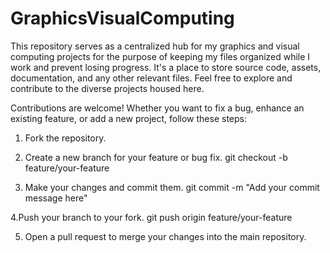 # GraphicsVisualComputing

This repository serves as a centralized hub for my graphics and visual computing projects for the purpose of keeping my files organized while I work and prevent losing progress. It's a place to store source code, assets, documentation, and any other relevant files. Feel free to explore and contribute to the diverse projects housed here.



Contributions are welcome! Whether you want to fix a bug, enhance an existing feature, or add a new project, follow these steps:

1. Fork the repository.

2. Create a new branch for your feature or bug fix.
   git checkout -b feature/your-feature
   
3. Make your changes and commit them.
   git commit -m "Add your commit message here"
   
4.Push your branch to your fork.
  git push origin feature/your-feature
  
5. Open a pull request to merge your changes into the main repository.



 
   

